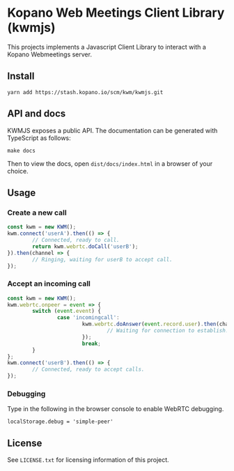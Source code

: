 # Kopano Web Meetings Client Library (kwmjs)

This projects implements a Javascript Client Library to interact with a Kopano
Webmeetings server.

## Install

```
yarn add https://stash.kopano.io/scm/kwm/kwmjs.git
```

## API and docs

KWMJS exposes a public API. The documentation can be generated with TypeScript
as follows:

```
make docs
```

Then to view the docs, open `dist/docs/index.html` in a browser of your choice.

## Usage

### Create a new call

```javascript
const kwm = new KWM();
kwm.connect('userA').then(() => {
        // Connected, ready to call.
        return kwm.webrtc.doCall('userB');
}).then(channel => {
        // Ringing, waiting for userB to accept call.
});
```

### Accept an incoming call

```javascript
const kwm = new KWM();
kwm.webrtc.onpeer = event => {
        switch (event.event) {
                case 'incomingcall':
                        kwm.webrtc.doAnswer(event.record.user).then(channel => {
                                // Waiting for connection to establish.
                        });
                        break;
        }
};
kwm.connect('userB').then(() => {
        // Connected, ready to accept calls.
});
```

### Debugging

Type in the following in the browser console to enable WebRTC debugging.

```
localStorage.debug = 'simple-peer'
```


## License

See `LICENSE.txt` for licensing information of this project.
